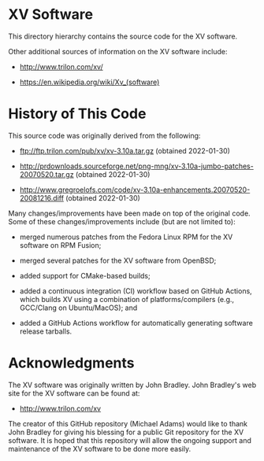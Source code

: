 XV Software
===========

This directory hierarchy contains the source code for the XV software.

Other additional sources of information on the XV software include:

  - <http://www.trilon.com/xv/>

  - <https://en.wikipedia.org/wiki/Xv_(software)>

History of This Code
====================

This source code was originally derived from the following:

  - <ftp://ftp.trilon.com/pub/xv/xv-3.10a.tar.gz>
    (obtained 2022-01-30)

  - <http://prdownloads.sourceforge.net/png-mng/xv-3.10a-jumbo-patches-20070520.tar.gz>
    (obtained 2022-01-30)

  - <http://www.gregroelofs.com/code/xv-3.10a-enhancements.20070520-20081216.diff>
    (obtained 2022-01-30)

Many changes/improvements have been made on top of the original code.
Some of these changes/improvements include (but are not limited to):

  - merged numerous patches from the Fedora Linux RPM for the XV software
    on RPM Fusion;

  - merged several patches for the XV software from OpenBSD;

  - added support for CMake-based builds;

  - added a continuous integration (CI) workflow based on GitHub Actions,
    which builds XV using a combination of platforms/compilers
    (e.g., GCC/Clang on Ubuntu/MacOS); and

  - added a GitHub Actions workflow for automatically generating software
    release tarballs.

Acknowledgments
===============

The XV software was originally written by John Bradley.
John Bradley's web site for the XV software can be found at:

  - <http://www.trilon.com/xv>

The creator of this GitHub repository (Michael Adams) would like to thank
John Bradley for giving his blessing for a public Git repository for the
XV software.  It is hoped that this repository will allow the ongoing
support and maintenance of the XV software to be done more easily.
